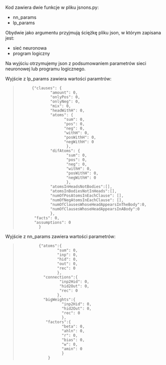 Kod zawiera dwie funkcje w pliku jsnons.py:
  - nn_params
  - lp_params
  
 Obydwie jako argumentu przyjmują ściężkę pliku json, w którym zapisana jest:
   - sieć neuronowa
   - program logiczny
 
 Na wyjściu otrzymujemy json z podsumowaniem parametrów sieci neuronowej lub programu logicznego.
 
 Wyjście z lp_params zawiera wartości paramtrów: 
>           {"clauses": {
>                   "amount": 0,
>                   "onlyPos": 0,
>                   "onlyNeg": 0,
>                   "mix": 0,
>                   "headWithH": 0,
>                   "atoms": {
>                         "sum": 0, 
>                         "pos": 0,
>                         "neg": 0,
>                         "withH": 0, 
>                         "posWithH": 0, 
>                         "negWithH": 0
>                          },
>                   "difAtoms": {
>                          "sum": 0, 
>                          "pos": 0, 
>                          "neg": 0, 
>                          "withH": 0, 
>                          "posWithH": 0, 
>                          "negWithH": 0
>                          },
>                   "atomsInHeadsNotBodies":[],
>                   "atomsInBodiesNotInHeads":[],
>                   "numOfPosAtomsInEachClause": [],
>                   "numOfNegAtomsInEachClause": [],
>                   "numOfClausesWhoseHeadAppearsInTheBody":0,
>                   "numOfClausesWhoseHeadAppearsInABody":0
>                   },
>            "facts": 0,
>            "assumptions": 0
>              }

              
Wyjście z nn_params zawiera wartości parametrów:
 >              {"atoms":{
 >                      "sum": 0,
 >                      "inp": 0,
 >                      "hid": 0,
 >                      "out": 0,
 >                      "rec": 0
 >                      },
 >                "connections":{
 >                       "inp2Hid": 0,
 >                       "hid2Out": 0,
 >                       "rec": 0
 >                      },
 >                "bigWeights":{
 >                        "inp2Hid": 0,
 >                        "hid2Out": 0,
 >                        "rec": 0
 >                        },
 >                 "factors":{
 >                        "beta": 0,
 >                        "ahln": 0,
 >                        "r": 0,
 >                        "bias": 0,
 >                        "w": 0,
 >                        "amin": 0
 >                        }
 >                  }
